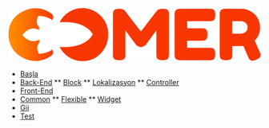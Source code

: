 ![](assets/logo.png)
* [Başla](/)
*   [Back-End](backend.md)
**   [Block](block.md)
**   [Lokalizasyon](localization.md)
**   [Controller](controller.md)
*   [Front-End](frontend.md)
*   [Common](common.md)
**   [Flexible](flexible.md)
**   [Widget](widget.md)
*   [Gii](gii.md)
*   [Test](test.md)



